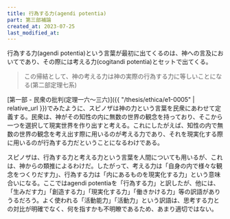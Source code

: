 ```yaml
---
title: 行為する力(agendi potentia)
part: 第三部補論
created_at: 2023-07-25
last_modified_at: 
---
```


行為する力(agendi potentia)という言葉が最初に出てくるのは、神への言及においてであり、その際には考える力(cogitandi potentia)とセットで出てくる。

>この帰結として、神の考える力は神の実際の行為する力に等しいことになる(第二部定理七系)

[第一部 - 民衆の批判(定理一六～三六)]({{ "/thesis/ethica/e1-0005" | relative_url }})でみたように、スピノザは神の力という言葉を民衆にあわせて定義する。民衆は、神がその知性の内に無数の世界の観念を持っており、そこから一つを選択して現実世界を作り出すと考える。これにしたがえば、知性の内で無数の世界の観念を考え出す際に用いるのが考える力であり、それを現実化する際に用いるのが行為する力だということになるわけである。

スピノザは、行為する力と考える力という言葉を人間についても用いるが、これは、神からの類推によるわけだ。したがって、考える力は「自身の内で様々な観念をつくりだす力」、行為する力は「内にあるものを現実化する力」という意味合いになる。ここではagendi potentiaを「行為する力」と訳したが、他には、「生みだす力」「創造する力」「現実化する力」「働きかける力」等の訳語がありうるだろう。よく使われる「活動能力」「活動力」という訳語は、思考する力との対比が明確でなく、何を指すかも不明瞭であるため、あまり適切ではない。
